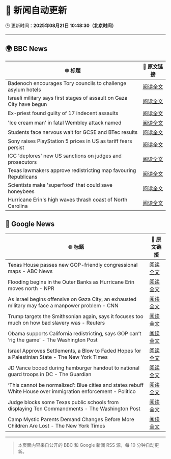 # 🧠 新闻自动更新

🕒 更新时间：**2025年08月21日 10:48:30（北京时间）**

---

## 🌍 BBC News

| 🌐 标题 | 🔗 原文链接 |
|--------|-------------|
| Badenoch encourages Tory councils to challenge asylum hotels | [阅读全文](https://www.bbc.com/news/articles/cwy0j9n4qzwo?at_medium=RSS&at_campaign=rss) |
| Israeli military says first stages of assault on Gaza City have begun | [阅读全文](https://www.bbc.com/news/articles/clyr7l0z9edo?at_medium=RSS&at_campaign=rss) |
| Ex-priest found guilty of 17 indecent assaults | [阅读全文](https://www.bbc.com/news/articles/c20662dxl88o?at_medium=RSS&at_campaign=rss) |
| 'Ice cream man' in fatal Wembley attack named | [阅读全文](https://www.bbc.com/news/articles/cx23g97vk9mo?at_medium=RSS&at_campaign=rss) |
| Students face nervous wait for GCSE and BTec results | [阅读全文](https://www.bbc.com/news/articles/c4g64qedynlo?at_medium=RSS&at_campaign=rss) |
| Sony raises PlayStation 5 prices in US as tariff fears persist | [阅读全文](https://www.bbc.com/news/articles/cy081prg9jjo?at_medium=RSS&at_campaign=rss) |
| ICC 'deplores' new US sanctions on judges and prosecutors | [阅读全文](https://www.bbc.com/news/articles/c620l3y7ydro?at_medium=RSS&at_campaign=rss) |
| Texas lawmakers approve redistricting map favouring Republicans | [阅读全文](https://www.bbc.com/news/articles/cp8z4nj17dno?at_medium=RSS&at_campaign=rss) |
| Scientists make 'superfood' that could save honeybees | [阅读全文](https://www.bbc.com/news/articles/c776kynn771o?at_medium=RSS&at_campaign=rss) |
| Hurricane Erin's high waves thrash coast of North Carolina | [阅读全文](https://www.bbc.com/news/articles/ce934e9gyryo?at_medium=RSS&at_campaign=rss) |

## 📰 Google News

| 🌐 标题 | 🔗 原文链接 |
|--------|-------------|
| Texas House passes new GOP-friendly congressional maps - ABC News | [阅读全文](https://news.google.com/rss/articles/CBMiogFBVV95cUxORnhjdVowRG1feUVsX2NLSGlRbjFENDVjajZXeDdCVnRJRnU1SXYtUl9YMXJCalZWaUlJMzRRcmZQVTJnSWc4czFSQ0xzYlM4X3FSd0lSdUZXbno3ME1Cd3ZOTWY5eXJyMk1Bdld2WVQ1b3V2U2MydE5jX212RHZVeGVrdThGbzRRYUM4Vl9OY0dXUG1jVkVKbjRuLU9KR2c1R1HSAacBQVVfeXFMTVA1WEdPbXh3RTUxRHk5VHREZjVTWkNxVmk5ZlhaZW4wSFZ2dGQwNk1uMU1COVllc2d1U3h3YkZOa0EtalRib1EzSW5DY2N5V3dUd09QUW9xTVQwbTFieWhjNlpxc29KQ055cWswRHpzWFAweHJvdGhsQ3ZDLVAzbkhVWVhPdWVZcUszV3pCN2NQZHdDeDBYTnFMRTFVemc2WXZPa3g0Ylk?oc=5) |
| Flooding begins in the Outer Banks as Hurricane Erin moves north - NPR | [阅读全文](https://news.google.com/rss/articles/CBMimwFBVV95cUxOTHR1NlktOXVBUzhLNGhUelh1TTl1MWZqSjNvOERRQlFHNHRCUjY0bVRiN3dESzJMckt3NnV6OVdOWE83VjQyYjQzRVVERnFaeVFFVjBmc0R6VUJ5eHlTMDBiX2hBaGZ1ZjVCMHRDOHBadi0tZ3dYNHhHdjRfUkRWTkkyLVM4SFMxTi11Y1k4bEh6UVBzaFFYajBZTQ?oc=5) |
| As Israel begins offensive on Gaza City, an exhausted military may face a manpower problem - CNN | [阅读全文](https://news.google.com/rss/articles/CBMikgFBVV95cUxPSWdjUnc3MDVLQk9vT05rTWJvVlJPT09ybHFwcXl4MWdPUlVjM05xZ1dqcVJ4N1pTZ2h1MUY4U1dyMGhWVEdPQTl2MjVoWHBnenNnUG9vbkd1ZkVIRGtwTUNLVTR5YWlFOFREZTdEdTdKLXFkbllnQTAtRlNOX2Vmamh5S2ZKRXhYVUlIV2FCZENSdw?oc=5) |
| Trump targets the Smithsonian again, says it focuses too much on how bad slavery was - Reuters | [阅读全文](https://news.google.com/rss/articles/CBMivgFBVV95cUxONzI0RGZLckJFcHVJNm5JSGZ6YVV2QjRrTTdHUjBWTGpwdnY2SjY0T0k2azA3VV9JUlZBQU9oV2NYcVRNaFhyZnZaN1RfNG1oeWVyRlFHUm5reFJEQzk3dnc5b3J3OE9MTm1EVldaSlV6UlZwVDJING1wTk5JUXIya0tKZFMyNUZUWHFNTGllWUFVa3BCZHZMRkZ3eWNLU1NMbXMybjU1NGJoM0pYUEF2MHlZV0FRNGxQU2xzQ2tR?oc=5) |
| Obama supports California redistricting, says GOP can’t ‘rig the game’ - The Washington Post | [阅读全文](https://news.google.com/rss/articles/CBMilAFBVV95cUxNdVc0SWxSRDFMVFZxbFFtTFdFYUdyeFdlanlmRk1vaEJQemFCNWZPbkplVWFYMnNFWlJ4Nk9wMHVfLWszYzc0S1IxTVNESHZTclFFNU9qdElZNDk1UUlwU3JZRjJLUGNlaERiT25oRVNFQmt4RWkxak5rbkEtWC0zc1NsQUZFamJCaWJySGQzRnJWLWNo?oc=5) |
| Israel Approves Settlements, a Blow to Faded Hopes for a Palestinian State - The New York Times | [阅读全文](https://news.google.com/rss/articles/CBMikAFBVV95cUxQQUlqemZkQ19nR0pvUE5nMFA2aC1TeW4xcGVZeDJuMlhzV1J5QzdVYW5VeXR6TldhWUVDMG1IZTZOaGk5UXl2UUZzQjdkX1Nld05kNnR2Wk9vVTg3M2pUNU5OenBqTlk3QXRzeEhjSFpnZW50cXhsNFBJOEZ6R2ZhR04yRnQzakZ0TE96dGIxV1Q?oc=5) |
| JD Vance booed during hamburger handout to national guard troops in DC - The Guardian | [阅读全文](https://news.google.com/rss/articles/CBMihAFBVV95cUxNaWlFbng1a2E4dldVWHZNdjhqRUFabnhJUEVDWWptU1FCUkJPVDlqMlFXVjJBQ284LWlwZXRCUmtFRlFCckIwQkw4dmtlTFY3QkQ2aE00TTR4dTVHbS1xOVd1N1BxWkdBSHRwUi1vVDNkUlQ3U1ctWHZmb2dTcVZGNWtIMEQ?oc=5) |
| ‘This cannot be normalized’: Blue cities and states rebuff White House over immigration enforcement - Politico | [阅读全文](https://news.google.com/rss/articles/CBMisAFBVV95cUxQMmY4elpZZXR6cDNOSFg4a3lhbDZUMmstOWlXcHNfaGI3NUlKWWQ4THhJTGhlbjBTeDZpTlFXLVdDRDdwSmdvN19rM1FMc1NXZUlmR01acGpCVlZlUjd5UDdQOVpseXdsVGt0ZmpHbUZBT2N4VDEzSng0U0t2NUxqUTJvX21pQTFUX25IRTVJUElhbkRpNnAzZ2FkS1ZSTVpvbUkydzIzSU1vTms3Y0YyRw?oc=5) |
| Judge blocks some Texas public schools from displaying Ten Commandments - The Washington Post | [阅读全文](https://news.google.com/rss/articles/CBMilgFBVV95cUxQTVJfNWdUbW9yMEh6Q1JXbU1WNFBJa2dYSkRlelhWbm5UdFNiVXdSN09BLVRXSEtwSGVoem9EYjdNWHlIT3EtbmIwMGFsSmNKLUZGVnBuajVRenZ2dkxuRjU0SmVoQ3FRSk1tcG1uZTQ0UFBWaktTLU50ZnZyWmQtUDBlLXJUb1JaeGJMNWpKT1J0RjNrT0E?oc=5) |
| Camp Mystic Parents Demand Changes Before More Children Are Lost - The New York Times | [阅读全文](https://news.google.com/rss/articles/CBMie0FVX3lxTE1qdDdHdjEwX25kTDNtTEVudnM4ZnpxaWp6X2NvVl9lamJyR1liYXlMOTZsNG9jNFJaUm1iNUxsRmQ1VVNENDJBa1NvZGZZZ0dSRHFDUTJCNTBYZWpzblQyWGRUaXZabVJZQWNmV0NIS0hCamh3ZTBkektlUQ?oc=5) |

---
> 本页面内容来自公开的 BBC 和 Google 新闻 RSS 源，每 10 分钟自动更新。